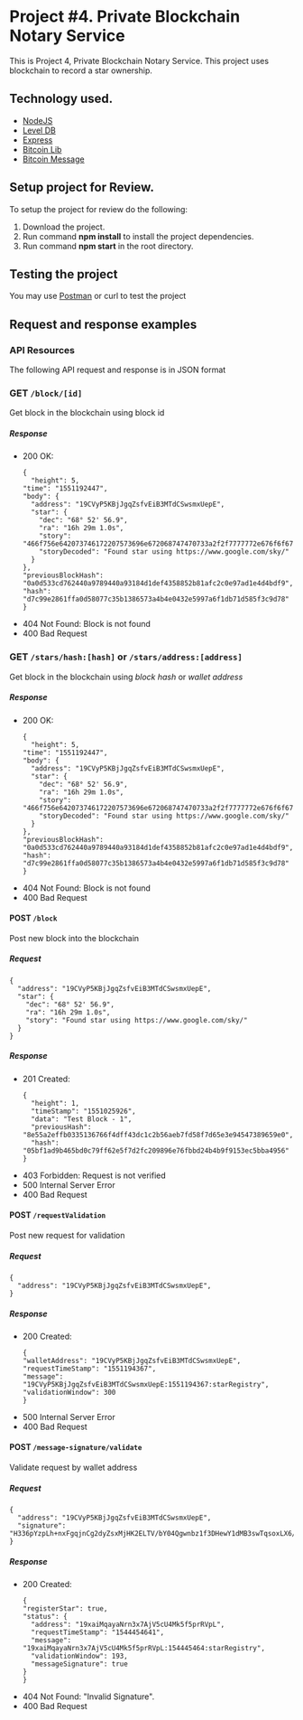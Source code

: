 # Project #4. Private Blockchain Notary Service

This is Project 4, Private Blockchain Notary Service. This project uses blockchain to record a star ownership.
 
## Technology used.

- [NodeJS](https://nodejs.org/en/)
- [Level DB](https://github.com/Level/level)
- [Express](https://expressjs.com/)
- [Bitcoin Lib](https://github.com/bitcoinjs/bitcoinjs-lib)
- [Bitcoin Message](https://github.com/bitcoinjs/bitcoinjs-message)

## Setup project for Review.

To setup the project for review do the following:
1. Download the project.
2. Run command __npm install__ to install the project dependencies.
3. Run command __npm start__ in the root directory.

## Testing the project

You may use [Postman](https://www.getpostman.com/) or curl to test the project

## Request and response examples

### API Resources
The following API request and response is in JSON format

### GET `/block/[id]` 

Get block in the blockchain using block id

##### Response

- 200 OK:
	```
	{
	  "height": 5,
    "time": "1551192447",
    "body": {
      "address": "19CVyP5KBjJgqZsfvEiB3MTdCSwsmxUepE",
      "star": {
        "dec": "68° 52' 56.9",
        "ra": "16h 29m 1.0s",
        "story": "466f756e642073746172207573696e672068747470733a2f2f7777772e676f6f676c652e636f6d2f736b792f",
        "storyDecoded": "Found star using https://www.google.com/sky/"
      }
    },
    "previousBlockHash": "0a0d533cd762440a9789440a93184d1def4358852b81afc2c0e97ad1e4d4bdf9",
    "hash": "d7c99e2861ffa0d58077c35b1386573a4b4e0432e5997a6f1db71d585f3c9d78"
	}
	```
- 404 Not Found: Block is not found
- 400 Bad Request

### GET `/stars/hash:[hash]` or `/stars/address:[address]`

Get block in the blockchain using *block hash* or *wallet address*

##### Response

- 200 OK:
	```
	{
	  "height": 5,
    "time": "1551192447",
    "body": {
      "address": "19CVyP5KBjJgqZsfvEiB3MTdCSwsmxUepE",
      "star": {
        "dec": "68° 52' 56.9",
        "ra": "16h 29m 1.0s",
        "story": "466f756e642073746172207573696e672068747470733a2f2f7777772e676f6f676c652e636f6d2f736b792f",
        "storyDecoded": "Found star using https://www.google.com/sky/"
      }
    },
    "previousBlockHash": "0a0d533cd762440a9789440a93184d1def4358852b81afc2c0e97ad1e4d4bdf9",
    "hash": "d7c99e2861ffa0d58077c35b1386573a4b4e0432e5997a6f1db71d585f3c9d78"
	}
	```
- 404 Not Found: Block is not found
- 400 Bad Request


#### POST `/block`

Post new block into the blockchain

##### Request
```
{
  "address": "19CVyP5KBjJgqZsfvEiB3MTdCSwsmxUepE",
  "star": {
    "dec": "68° 52' 56.9",
    "ra": "16h 29m 1.0s",
    "story": "Found star using https://www.google.com/sky/"
  }
}
```

##### Response
- 201 Created:
	```
	{
	  "height": 1,
	  "timeStamp": "1551025926",
	  "data": "Test Block - 1",
	  "previousHash": "8e55a2effb0335136766f4dff43dc1c2b56aeb7fd58f7d65e3e94547389659e0",
	  "hash": "05bf1ad9b465bd0c79ff62e5f7d2fc209896e76fbbd24b4b9f9153ec5bba4956"
	}
	```
- 403 Forbidden: Request is not verified
- 500 Internal Server Error
- 400 Bad Request

#### POST `/requestValidation`

Post new request for validation

##### Request
```
{
  "address": "19CVyP5KBjJgqZsfvEiB3MTdCSwsmxUepE",
}
```

##### Response
- 200 Created:
	```
	{
    "walletAddress": "19CVyP5KBjJgqZsfvEiB3MTdCSwsmxUepE",
    "requestTimeStamp": "1551194367",
    "message": "19CVyP5KBjJgqZsfvEiB3MTdCSwsmxUepE:1551194367:starRegistry",
    "validationWindow": 300
  }
	```
- 500 Internal Server Error
- 400 Bad Request

#### POST `/message-signature/validate`

Validate request by wallet address

##### Request
```
{
  "address": "19CVyP5KBjJgqZsfvEiB3MTdCSwsmxUepE",
  "signature": "H336pYzpLh+nxFgqjnCg2dyZsxMjHK2ELTV/bY04Qgwnbz1f3DHewY1dMB3swTqsoxLX6/pEx3dtdut78p5j7Fw="
}
```

##### Response
- 200 Created:
	```
  {
    "registerStar": true,
    "status": {
      "address": "19xaiMqayaNrn3x7AjV5cU4Mk5f5prRVpL",
      "requestTimeStamp": "1544454641",
      "message": "19xaiMqayaNrn3x7AjV5cU4Mk5f5prRVpL:154445464:starRegistry",
      "validationWindow": 193,
      "messageSignature": true
    }
  }
	```
- 404 Not Found: "Invalid Signature".
- 400 Bad Request

